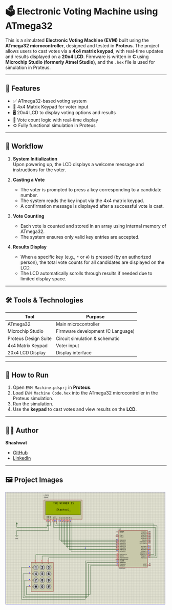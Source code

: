 # 🗳️ Electronic Voting Machine using ATmega32

This is a simulated **Electronic Voting Machine (EVM)** built using the **ATmega32 microcontroller**, designed and tested in **Proteus**. The project allows users to cast votes via a **4x4 matrix keypad**, with real-time updates and results displayed on a **20x4 LCD**. Firmware is written in **C** using **Microchip Studio (formerly Atmel Studio)**, and the `.hex` file is used for simulation in Proteus.

---

## 🚀 Features

- ✅ ATmega32-based voting system
- 🔢 4x4 Matrix Keypad for voter input
- 🖥️ 20x4 LCD to display voting options and results
- 💾 Vote count logic with real-time display
- ⚙️ Fully functional simulation in Proteus

---

## 🧠 Workflow

1. **System Initialization**  
   Upon powering up, the LCD displays a welcome message and instructions for the voter.

2. **Casting a Vote**  
   - The voter is prompted to press a key corresponding to a candidate number.
   - The system reads the key input via the 4x4 matrix keypad.
   - A confirmation message is displayed after a successful vote is cast.

3. **Vote Counting**  
   - Each vote is counted and stored in an array using internal memory of ATmega32.
   - The system ensures only valid key entries are accepted.

4. **Results Display**  
   - When a specific key (e.g., `*` or `#`) is pressed (by an authorized person), the total vote counts for all candidates are displayed on the LCD.
   - The LCD automatically scrolls through results if needed due to limited display space.

---

## 🛠️ Tools & Technologies

| Tool               | Purpose                           |
|--------------------|-----------------------------------|
| ATmega32           | Main microcontroller              |
| Microchip Studio   | Firmware development (C Language) |
| Proteus Design Suite | Circuit simulation & schematic   |
| 4x4 Matrix Keypad  | Voter input                       |
| 20x4 LCD Display   | Display interface                 |

---
## 📝 How to Run

1. Open `EVM Machine.pdsprj` in **Proteus**.
2. Load `EVM Machine Code.hex` into the ATmega32 microcontroller in the Proteus simulation.
3. Run the simulation.
4. Use the **keypad** to cast votes and view results on the **LCD**.

---

## 👨‍💻 Author

**Shashwat**

- [GitHub](https://github.com/shashwatanand29)
- [LinkedIn](https://www.linkedin.com/in/shashwat-anand-b85509209)

---

## 🖼️ Project Images

<img src="EVM_Machine.png" alt="EVM_Machine.png" width="500"/>

